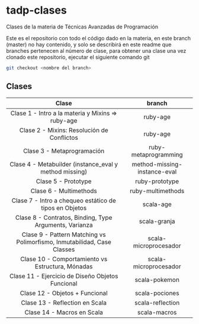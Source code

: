 # tadp-clases

Clases de la materia de Técnicas Avanzadas de Programación


Este es el repositorio con todo el código dado en la materia, en este branch (master) no hay contenido, y solo se describirá en este readme que branches pertenecen al número de clase, para obtener una clase una vez clonado este repositorio, ejecutar el siguiente comando git

~~~bash
git checkout <nombre del branch>
~~~

## Clases

| Clase                                                                   |   branch                        |
|:-----------------------------------------------------------------------:|:-------------------------------:|
| Clase 1 - Intro a la materia y Mixins => ruby-age                       |   ruby-age                      |
| Clase 2 - Mixins: Resolución de Conflictos                              |   ruby-age                      |
| Clase 3 - Metaprogramación                                              |   ruby-metaprogramming          |
| Clase 4 - Metabuilder (instance_eval y method missing)                  |   method-missing-instance-eval  |
| Clase 5 - Prototype                                                     |   ruby-prototype                | 
| Clase 6 - Multimethods                                                  |   ruby-multimethods             |
| Clase 7 - Intro a chequeo estático de tipos en Objetos                  |   scala-age                     |
| Clase 8 - Contratos, Binding, Type Arguments, Varianza                  |   scala-granja                  |
| Clase 9 - Pattern Matching vs Polimorfismo, Inmutabilidad, Case Classes |   scala-microprocesador         |
| Clase 10 - Comportamiento vs Estructura, Mónadas                        |   scala-microprocesador         |
| Clase 11 - Ejercicio de Diseño Objetos Funcional                        |   scala-pokemon                 |
| Clase 12 - Objetos + Funcional                                          |   scala-pociones                |
| Clase 13 - Reflection en Scala                                          |   scala-reflection              |
| Clase 14 - Macros en Scala                                              |   scala-macros                  |
